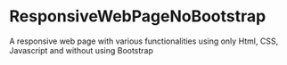 # ResponsiveWebPageNoBootstrap
A responsive web page with various functionalities using only Html, CSS, Javascript and without using Bootstrap
